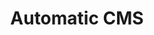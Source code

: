 ---
title: "Automatic CMS"
description: "Configurable automatic CMS, opinionated and bring your own backend project"
pubDate: "April 04 2023"
keywords: "cms, api, rest, javascript"
heroImage: "/products/decms.png"
showDetailPage: false
github: https://github.com/daroxs95/decms
web: https://decms.surge.sh/
---